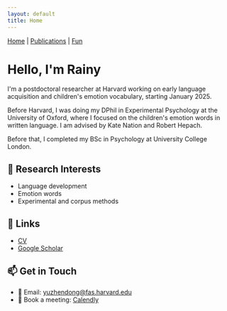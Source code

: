 ```yaml
---
layout: default
title: Home
---
```


[Home](/) | [Publications](/publications/) | [Fun](/fun/)  


# Hello, I'm Rainy

I'm a postdoctoral researcher at Harvard working on early language acquisition and children's emotion vocabulary, starting January 2025.

Before Harvard, I was doing my DPhil in Experimental Psychology at the University of Oxford, where I focused on the children's emotion words in written language. 
I am advised by Kate Nation and Robert Hepach.

Before that, I completed my BSc in Psychology at University College London.



## 🔬 Research Interests
- Language development
- Emotion words
- Experimental and corpus methods

## 📄 Links
- [CV](link-to-cv.pdf)
- [Google Scholar](https://scholar.google.com)

## 📫 Get in Touch

- 📧 Email: [yuzhendong@fas.harvard.edu](mailto:yuzhendong@fas.harvard.edu)
- 📅 Book a meeting: [Calendly](https://calendly.com/yourname)
